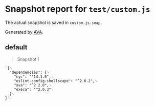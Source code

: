 # Snapshot report for `test/custom.js`

The actual snapshot is saved in `custom.js.snap`.

Generated by [AVA](https://ava.li).

## default

> Snapshot 1

    `{␊
      "dependencies": {␊
        "nyc": "^14.1.0",␊
        "eslint-config-shellscape": "^2.0.2",␊
        "ava": "^2.2.0",␊
        "execa": "^2.0.3"␊
      }␊
    }␊
    `
